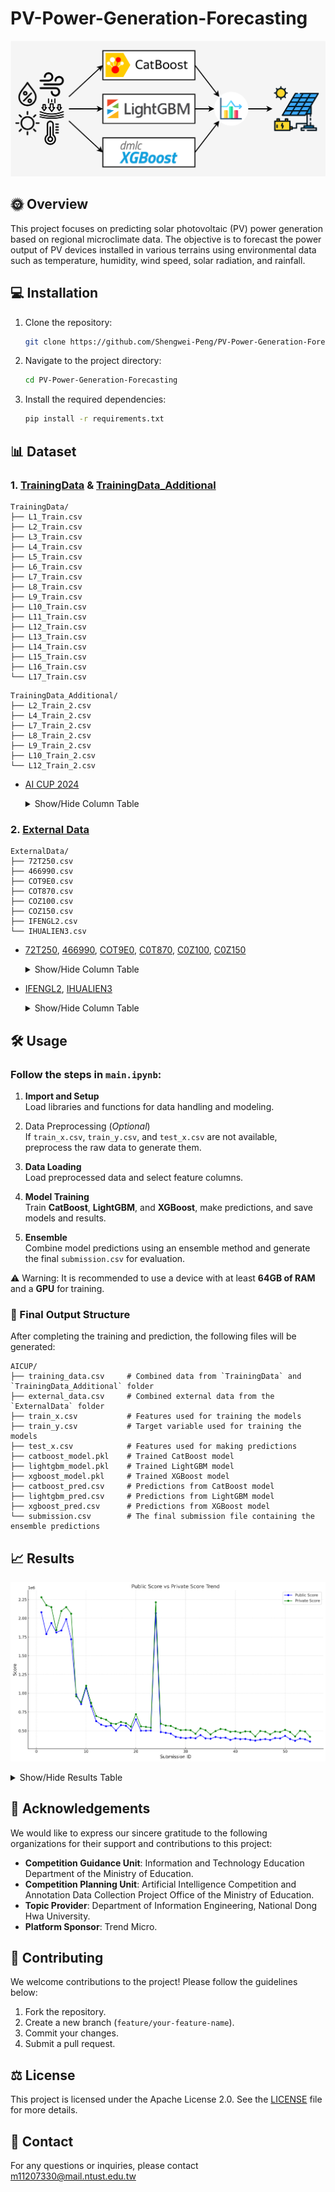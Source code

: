 # PV-Power-Generation-Forecasting
![architecture](images/architecture.png)

## 🌞 Overview
This project focuses on predicting solar photovoltaic (PV) power generation based on regional microclimate data. The objective is to forecast the power output of PV devices installed in various terrains using environmental data such as temperature, humidity, wind speed, solar radiation, and rainfall.

## 💻 Installation
1. Clone the repository:
    ```sh
    git clone https://github.com/Shengwei-Peng/PV-Power-Generation-Forecasting.git
    ```
2. Navigate to the project directory:
    ```sh
    cd PV-Power-Generation-Forecasting
    ```
3. Install the required dependencies:
    ```sh
    pip install -r requirements.txt
    ```

## 📊 Dataset
### 1. [TrainingData](TrainingData) & [TrainingData_Additional](TrainingData_Additional)
```
TrainingData/
├── L1_Train.csv
├── L2_Train.csv
├── L3_Train.csv
├── L4_Train.csv
├── L5_Train.csv
├── L6_Train.csv
├── L7_Train.csv
├── L8_Train.csv
├── L9_Train.csv
├── L10_Train.csv
├── L11_Train.csv
├── L12_Train.csv
├── L13_Train.csv
├── L14_Train.csv
├── L15_Train.csv
├── L16_Train.csv
└── L17_Train.csv
```
```
TrainingData_Additional/
├── L2_Train_2.csv
├── L4_Train_2.csv
├── L7_Train_2.csv
├── L8_Train_2.csv
├── L9_Train_2.csv
├── L10_Train_2.csv
└── L12_Train_2.csv
```
- [AI CUP 2024](https://tbrain.trendmicro.com.tw/Competitions/Details/36)
    <details>
    <summary>Show/Hide Column Table</summary>

    | **Column Name**      | **Description**              | **Unit** |
    | -------------------- | ---------------------------- | -------: |
    | `LocationCode`       | Location identifier          | -        |
    | `DateTime`           | Measurement timestamp        | -        |
    | `WindSpeed(m/s)`     | Wind speed                   | m/s      |
    | `Pressure(hpa)`      | Atmospheric pressure         | hPa      |
    | `Temperature(°C)`    | Temperature                  | °C       |
    | `Humidity(%)`        | Humidity percentage          | %        |
    | `Sunlight(Lux)`      | Sunlight intensity           | Lux      |
    | `Power(mW)`          | Power output                 | mW       |
    </details>

### 2. [External Data](ExternalData)
```
ExternalData/
├── 72T250.csv
├── 466990.csv
├── COT9E0.csv
├── COT870.csv
├── COZ100.csv
├── COZ150.csv
├── IFENGL2.csv
└── IHUALIEN3.csv
```

- [72T250](https://codis.cwa.gov.tw/StationData), [466990](https://codis.cwa.gov.tw/StationData), [COT9E0](https://codis.cwa.gov.tw/StationData), [C0T870](https://codis.cwa.gov.tw/StationData), [C0Z100](https://codis.cwa.gov.tw/StationData), [C0Z150](https://codis.cwa.gov.tw/StationData)
    <details>
    <summary>Show/Hide Column Table</summary>

    | **Column Name**               | **Description**               | **Unit**  |
    | ----------------------------- | ----------------------------- | --------: |
    | `Station Pressure (hPa)`      | Station-level pressure        | hPa       |
    | `Sea Level Pressure (hPa)`    | Sea-level adjusted pressure   | hPa       |
    | `Temperature (°C)`            | Air temperature               | °C        |
    | `Dew Point (°C)`              | Dew point temperature         | °C        |
    | `Relative Humidity (%)`       | Air humidity                  | %         |
    | `Wind Speed (m/s)`            | Wind speed                    | m/s       |
    | `Wind Direction (°)`          | Wind direction                | °         |
    | `Max Wind Speed (m/s)`        | Maximum wind speed            | m/s       |
    | `Max Wind Direction (°)`      | Direction of max wind speed   | °         |
    | `Precipitation (mm)`          | Total precipitation           | mm        |
    | `Sunshine Duration (h)`       | Duration of sunshine          | h         |
    | `Solar Radiation (MJ/m²)`     | Solar radiation               | MJ/m²     |
    | `Ground Temp (0cm)`           | Ground temperature (0cm)      | °C        |
    | `Ground Temp (5cm)`           | Ground temperature (5cm)      | °C        |
    | `Ground Temp (10cm)`          | Ground temperature (10cm)     | °C        |
    | `Ground Temp (20cm)`          | Ground temperature (20cm)     | °C        |
    | `Ground Temp (50cm)`          | Ground temperature (50cm)     | °C        |
    | `Ground Temp (100cm)`         | Ground temperature (100cm)    | °C        |
    </details>

- [IFENGL2](https://www.wunderground.com/dashboard/pws/IFENGL2), [IHUALIEN3](https://www.wunderground.com/dashboard/pws/IHUALIEN3)
    <details>
    <summary>Show/Hide Column Table</summary>

    | **Column Name**      | **Description**              | **Unit** |
    | -------------------- | ---------------------------- | -------: |
    | `Temperature`        | Air temperature              | °C       |
    | `Dew Point`          | Dew point temperature        | °C       |
    | `Humidity`           | Air humidity                 | %        |
    | `Wind`               | Wind direction               | °        |
    | `Speed`              | Wind speed                   | km/h     |
    | `Gust`               | Peak wind speed              | km/h     |
    | `Pressure`           | Atmospheric pressure         | hPa      |
    | `Precip. Rate`       | Rainfall rate                | mm       |
    | `Precip. Accum.`     | Total rainfall               | mm       |
    | `UV`                 | UV radiation index           | -        |
    | `Solar`              | Solar radiation              | W/m²     |
    </details>

## 🛠️ Usage

### Follow the steps in `main.ipynb`:

1. **Import and Setup**  
   Load libraries and functions for data handling and modeling.

2. Data Preprocessing (*Optional*)  
    If `train_x.csv`, `train_y.csv`, and `test_x.csv` are not available, preprocess the raw data to generate them.

3. **Data Loading**  
   Load preprocessed data and select feature columns.

4. **Model Training**  
   Train **CatBoost**, **LightGBM**, and **XGBoost**, make predictions, and save models and results.

5. **Ensemble**  
   Combine model predictions using an ensemble method and generate the final `submission.csv` for evaluation.

⚠️ Warning: It is recommended to use a device with at least **64GB of RAM** and a **GPU** for training.

### 📂 Final Output Structure  
After completing the training and prediction, the following files will be generated:
```
AICUP/
├── training_data.csv     # Combined data from `TrainingData` and `TrainingData_Additional` folder
├── external_data.csv     # Combined external data from the `ExternalData` folder
├── train_x.csv           # Features used for training the models
├── train_y.csv           # Target variable used for training the models
├── test_x.csv            # Features used for making predictions
├── catboost_model.pkl    # Trained CatBoost model
├── lightgbm_model.pkl    # Trained LightGBM model
├── xgboost_model.pkl     # Trained XGBoost model
├── catboost_pred.csv     # Predictions from CatBoost model
├── lightgbm_pred.csv     # Predictions from LightGBM model
├── xgboost_pred.csv      # Predictions from XGBoost model
└── submission.csv        # The final submission file containing the ensemble predictions
```

## 📈 Results

![score_trend](images/score_trend.png)

<details>
    <summary>Show/Hide Results Table</summary>

| ID  | Upload Time         |  Public Score | Private Score |
| --- | ------------------- | -------------:| -------------:|
| 01  | 2024-11-18 05:00:40 |    2080700.95 |    2279572.22 |
| 02  | 2024-11-18 09:44:50 |    1789119.30 |    2174549.41 |
| 03  | 2024-11-18 09:57:53 |    1936269.36 |    2148889.63 |
| 04  | 2024-11-18 10:08:51 |    1811221.68 |    1842050.13 |
| 05  | 2024-11-18 10:32:02 |    1837177.48 |    2096727.91 |
| 06  | 2024-11-19 12:04:01 |    1987431.54 |    2148135.81 |
| 07  | 2024-11-19 03:32:53 |    1720059.50 |    2060600.83 |
| 08  | 2024-11-19 09:59:17 |     985780.43 |     960078.27 |
| 09  | 2024-11-19 10:14:01 |     854752.05 |     879881.16 |
| 10  | 2024-11-19 10:48:57 |    1072685.57 |    1101202.66 |
| 11  | 2024-11-20 12:54:06 |     824205.41 |     870917.05 |
| 12  | 2024-11-20 01:01:58 |     628281.62 |     695738.97 |
| 13  | 2024-11-20 05:09:11 |     581359.93 |     667819.00 |
| 14  | 2024-11-20 07:23:46 |     560151.59 |     647792.75 |
| 15  | 2024-11-20 07:43:33 |     570915.15 |     598089.80 |
| 16  | 2024-11-21 01:09:59 |     503108.75 |     590526.12 |
| 17  | 2024-11-21 01:34:51 |     575301.23 |     617709.15 |
| 18  | 2024-11-21 01:42:31 |     566783.82 |     601752.06 |
| 19  | 2024-11-21 02:03:29 |     503497.19 |     556083.36 |
| 20  | 2024-11-21 02:54:46 |     651794.75 |     721346.92 |
| 21  | 2024-11-22 12:10:06 |     500977.86 |     558400.65 |
| 22  | 2024-11-22 12:24:05 |     500588.64 |     551565.93 |
| 23  | 2024-11-22 01:55:31 |     502596.13 |     541711.74 |
| 24  | 2024-11-22 04:29:29 |    2067988.84 |    2212960.51 |
| 25  | 2024-11-22 05:21:02 |     483064.06 |     593766.05 |
| 26  | 2024-11-23 01:52:24 |     472851.80 |     568710.49 |
| 27  | 2024-11-23 02:22:18 |     461282.36 |     564863.34 |
| 28  | 2024-11-23 03:19:37 |     418670.68 |     532466.45 |
| 29  | 2024-11-23 11:41:31 |     407476.71 |     508553.97 |
| 30  | 2024-11-23 12:05:03 |     401027.85 |     511159.04 |
| 31  | 2024-11-24 12:05:48 |     407476.71 |     507011.25 |
| 32  | 2024-11-24 12:19:11 |     400222.27 |     460386.16 |
| 33  | 2024-11-24 02:35:06 |     442772.71 |     531965.98 |
| 34  | 2024-11-24 03:32:58 |     398627.30 |     506857.27 |
| 35  | 2024-11-24 08:29:17 |     393346.07 |     451063.93 |
| 36  | 2024-11-25 01:07:29 |     417173.37 |     495012.90 |
| 37  | 2024-11-25 01:52:03 |     404582.89 |     523922.83 |
| 38  | 2024-11-25 10:25:27 |     407552.42 |     514735.62 |
| 39  | 2024-11-25 12:58:02 |     377853.09 |     485979.75 |
| 40  | 2024-11-25 09:43:45 |     397801.42 |     491359.28 |
| 41  | 2024-11-26 01:27:38 |     388330.38 |     473736.73 |
| 42  | 2024-11-26 11:42:06 |     390831.75 |     491397.55 |
| 43  | 2024-11-26 02:03:14 |     378537.11 |     487647.68 |
| 44  | 2024-11-26 06:52:44 |     368758.14 |     424508.42 |
| 45  | 2024-11-26 07:51:48 |     381491.54 |     495907.34 |
| 46  | 2024-11-27 03:05:57 |     388500.90 |     487503.77 |
| 47  | 2024-11-27 03:37:11 |     377664.51 |     452648.44 |
| 48  | 2024-11-27 04:39:25 |     402065.87 |     488541.13 |
| 49  | 2024-11-27 05:05:18 |     397547.12 |     482793.11 |
| 50  | 2024-11-27 11:41:17 |     431869.78 |     512407.47 |
| 51  | 2024-11-28 02:02:39 |     388686.62 |     482839.81 |
| 52  | 2024-11-28 10:59:42 |     366082.67 |     423951.51 |
| 53  | 2024-11-28 06:20:57 |     394886.78 |     499104.56 |
| 54  | 2024-11-28 09:22:29 |     386407.25 |     490622.69 |
| 55  | 2024-11-28 11:57:48 | **356359.07** | **419747.93** |

</details>

## 🙏 Acknowledgements

We would like to express our sincere gratitude to the following organizations for their support and contributions to this project:

- **Competition Guidance Unit**: Information and Technology Education Department of the Ministry of Education.
- **Competition Planning Unit**: Artificial Intelligence Competition and Annotation Data Collection Project Office of the Ministry of Education.
- **Topic Provider**: Department of Information Engineering, National Dong Hwa University.
- **Platform Sponsor**: Trend Micro.

## 🤝 Contributing

We welcome contributions to the project! Please follow the guidelines below:

1. Fork the repository.
2. Create a new branch (`feature/your-feature-name`).
3. Commit your changes.
4. Submit a pull request.

## ⚖️ License

This project is licensed under the Apache License 2.0. See the [LICENSE](./LICENSE) file for more details.

## 📧 Contact

For any questions or inquiries, please contact m11207330@mail.ntust.edu.tw

